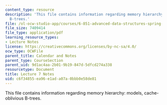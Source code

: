 ```yaml
---
content_type: resource
description: 'This file contains information regarding memory hierarchy: models, cache-oblivious
  B-trees.'
file: /ol-ocw-studio-app/courses/6-851-advanced-data-structures-spring-2012/c6f34855ea96e1ada07a0bbb0e58de81_MIT6_851S12_Lec7.pdf
file_size: 7409414
file_type: application/pdf
learning_resource_types:
- Lecture Notes
license: https://creativecommons.org/licenses/by-nc-sa/4.0/
ocw_type: OCWFile
parent_title: Calendar and Notes
parent_type: CourseSection
parent_uid: 9d1ac4aa-2b01-9b19-847d-5dfcd274a338
resourcetype: Document
title: Lecture 7 Notes
uid: c6f34855-ea96-e1ad-a07a-0bbb0e58de81
---
```

This file contains information regarding memory hierarchy: models, cache-oblivious B-trees.